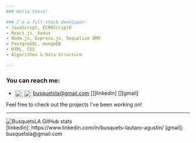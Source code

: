 ```yaml
---
### Hello there!

### I'm a full-stack developer:
- JavaScript, ECMAScript6
- React.js, Redux
- Node.js, Express.js, Sequelize ORM
- PostgreSQL, mongoDB
- HTML, CSS
- Algorithms & Data Structure

---
```


### You can reach me:
- busquetsla@gmail.com
[<img align="left" alt="BusquetsLA | LinkedIn" width="22px" src="https://cdn.jsdelivr.net/npm/simple-icons@v3/icons/linkedin.svg" />][linkedin]
[<img align="left" alt="BusquetsLA | Gmail" width="22px" src="https://cdn.jsdelivr.net/npm/simple-icons@3.13.0/icons/gmail.svg" />][gmail]

Feel free to check out the projects I've been working on!

---

<img alingn='left' alt='BusquetsLA GitHub stats' src='https://github-readme-stats.vercel.app/api?username=BusquetsLA&count_private=true&show_icons=true&theme=radical' />


<div display='none'>
  [linkedin]: https://www.linkedin.com/in/busquets-lautaro-agustin/
  [gmail]: busquetsla@gmail.com
</div>

<!--
**BusquetsLA/BusquetsLA** is a ✨ _special_ ✨ repository because its `README.md` (this file) appears on your GitHub profile.
-->
